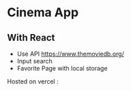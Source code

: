 # Cinema App

## With React

- Use API https://www.themoviedb.org/ 
- Input search
- Favorite Page with local storage


Hosted on vercel :

